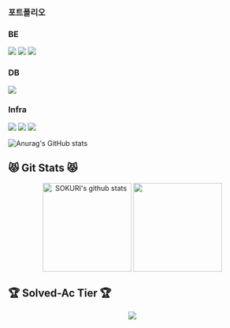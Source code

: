 <div> 
  <h3>포트폴리오</h3>
  <h3>BE</h3>
  <img src="https://img.shields.io/badge/Java-007396?style=for-the-badge&logo=java&logoColor=white">
  <img src="https://img.shields.io/badge/SpringBoot-6DB33F?style=for-the-badge&logo=springboot&logoColor=white">
  <img src="https://img.shields.io/badge/SpringSecurity-6DB33F?style=for-the-badge&logo=springsecurity&logoColor=white">
  <h3>DB</h3>
  <img src="https://img.shields.io/badge/MariaDB-003545?style=for-the-badge&logo=mariadb&logoColor=white">
  <h3>Infra</h3>
  <img src="https://img.shields.io/badge/Jenkins-D24939?style=for-the-badge&logo=jenkins&logoColor=white">
  <img src="https://img.shields.io/badge/Docker-2496ED?style=for-the-badge&logo=docker&logoColor=white">
  <img src="https://img.shields.io/badge/AmazonAWS-232F3E?style=for-the-badge&logo=amazonaws&logoColor=white">

![Anurag's GitHub stats](https://github-readme-stats.vercel.app/api?username=se6816&show_icons=true&theme=radical)
## 😾 Git Stats 😾
<div class="git-stats" align="center">
  <a href="https://github.com/Eungyeol41"><img align="center" style="height:180px" src="https://github-readme-stats.vercel.app/api?username=se6816&show_icons=true&theme=onedark&include_all_commits=true&hide_border=true&bg_color=30,7F7FD5,86A8E7,91eae4&title_color=fff&text_color=fff" alt="SOKURI's github stats" /></a>
    <a href="https://github.com/Eungyeol41"><img align="center" style="height:180px" src="https://github-readme-stats.vercel.app/api/top-langs/?username=se6816&layout=compact&hide_border=true&bg_color=30,91eae4,86A8E7&title_color=fff&text_color=fff" /></a> 
</div>

## 🏆 Solved-Ac Tier 🏆
  <div class="solved-ac" align="center">
    <a href="http://solved.ac/se6816"><img src="http://mazassumnida.wtf/api/generate_badge?boj=se6816" /></>
  </div>
</div>
